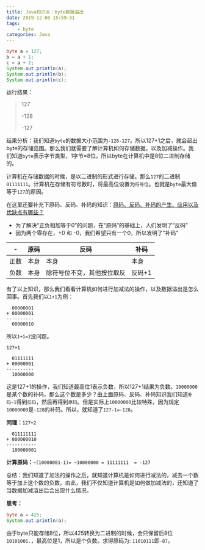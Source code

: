```yaml
---
title: Java知识点：byte数据溢出
date: 2019-12-08 15:59:31
tags:
    - byte
categories: Java
---
```


```java
byte a = 127;
b = a + 1;
c = a + 2;
System.out.println(a);
System.out.println(b);
System.out.println(c);
```
运行结果：
>127
>
>-128
>
>-127
<!--more-->
结果分析：我们知道`byte`的数据大小范围为`-128-127`。所以127+1之后，就会超出byte的存储范围。那么我们就需要了解计算机如何存储数据，以及加减操作。我们知道`byte`表示字节类型，1字节=8位，所以byte在计算机中是8位二进制存储的。

计算机在存储数据的时候，是以二进制的形式进行存储。那么`127`的二进制`01111111`。计算机在存储有符号数时，将最高位设置为`符号位`。也就是`byte`最大值等于`127`的原因。

在这里还要补充下原码、反码、补码的知识：[原码、反码、补码的产生、应用以及优缺点有哪些？](https://www.zhihu.com/question/20159860)
- 为了解决“正负相加等于0”的问题，在“原码”的基础上，人们发明了“反码”
- 因为两个零存在，+0 和 -0，我们希望只有一个0，所以发明了"补码"

|-|原码|反码|补码|
|-|-|-|-|
|正数|本身|本身|本身|
|负数|本身|除符号位不变，其他按位取反|反码+1

有了以上知识，那么我们看看计算机如何进行加减法的操作，以及数据溢出是怎么回事。首先我们以`1+1`为例：
```shell
  00000001
+ 00000001
----------
  00000010
```
所以`1+1=2`没问题。

`127+1`
```shell
  01111111
+ 00000001
----------
  10000000
```
这是127+1的操作，我们知道最高位1表示负数，所以127+1结果为负数。`10000000`是某个数的补码，那么这个数是多少？由上面原码、反码、补码知识我们知道`补码-1`得到`反码`，然后再得到`原码`。但是实际上`10000000`比较特殊，因为规定`10000000`是`-128`的补码。所以，就知道了`127-1=-128`。

**同理：**`127+2`
```shell
  011111111
+ 000000010
-----------
  100000001
```
**计算原码：**`~(10000001-1)= ~10000000 = 11111111  = -127`

总结：我们知道了加法的操作之后，就知道计算机是如何进行减法的，减去一个数等于加上这个数的负数。由此，我们不仅知道计算机是如何做加减法的，还知道了当数据加减溢出后会出现什么情况。

**思考：**
```java
byte a = 425;
System.out.println(a);
```
由于byte只能存储8位，所以425转换为二进制的时候，会只保留后8位`10101001.`，最高位是1，所以是个负数。求得原码为: `11010111`即`-87`。

